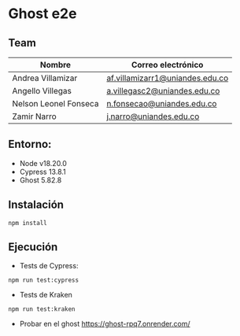 # Ghost e2e

## Team

| Nombre | Correo electrónico |
| --- | ---|
| Andrea Villamizar | af.villamizarr1@uniandes.edu.co |
| Angello Villegas | a.villegasc2@uniandes.edu.co |
| Nelson Leonel Fonseca | n.fonsecao@uniandes.edu.co |
| Zamir Narro | j.narro@uniandes.edu.co |

## Entorno:
- Node v18.20.0
- Cypress 13.8.1
- Ghost 5.82.8

## Instalación

`npm install`

## Ejecución

- Tests de Cypress:

`npm run test:cypress`

- Tests de Kraken

`npm run test:kraken`

- Probar en el ghost https://ghost-rpq7.onrender.com/
